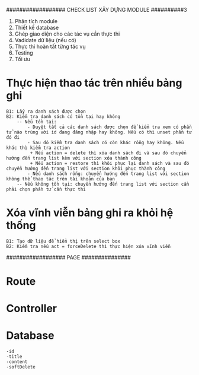 ################## CHECK LIST XÂY DỰNG MODULE ##########3
1. Phân tích module
2. Thiết kế database
3. Ghép giao diện cho các tác vụ cần thực thi
4. Vadidate dữ liệu (nếu có)
5. Thực thi hoàn tất từng tác vụ
6. Testing
7. Tối ưu

# Thực hiện thao tác trên nhiều bảng ghi
    B1: Lấy ra danh sách được chọn
    B2: Kiểm tra danh sách có tồn tại hay không 
        -- Nếu tồn tại:
            - Duyệt tất cả các danh sách được chọn để kiểm tra xem có phần tử nào trùng với id đang đăng nhập hay không. Nếu có thì unset phần tử đó đi
            - Sau đó kiểm tra danh sách có còn khác rỗng hay không. Nếu khác thì kiểm tra action
             + Nếu action = delete thì xóa danh sách đi và sau đó chuyển hướng đến trang list kèm với section xóa thành công
             + Nếu action = restore thì khôi phục lại danh sách và sau đó chuyển hướng đến trang list với section khôi phục thành công
            - Nếu danh sách rỗng: chuyển hướng đến trang list với section không thể thao tác trên tài khoản của bạn
        -- Nếu không tồn tại: chuyển hướng đến trang list với section cần phải chọn phần tử cần thực thi 
# Xóa vĩnh viễn bảng ghi ra khỏi hệ thống
    B1: Tạo dữ liệu để hiển thị trên select box
    B2: Kiểm tra nếu act = forceDelete thì thực hiện xóa vĩnh viễn


################## PAGE ###############
# Route
# Controller
# Database 
    -id 
    -title
    -content
    -softDelete

